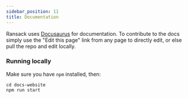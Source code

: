 ```yaml
---
sidebar_position: 11
title: Documentation
---
```


Ransack uses [Docusaurus](https://docusaurus.io/) for documentation. To contribute to the docs simply use the "Edit this page" link from any page to directly edit, or else pull the repo and edit locally.

### Running locally

Make sure you have `npm` installed, then:

```
cd docs-website
npm run start
```
